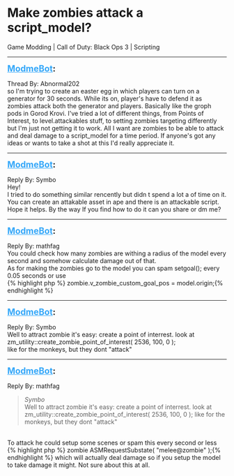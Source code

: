 # Make zombies attack a script_model?
Game Modding | Call of Duty: Black Ops 3 | Scripting

---
<strong style="font-size: 1.4em;"><span style="text-decoration: underline;text-decoration-color: #34a7f9;"><span style="color:#34a7f9;">ModmeBot</span></span>:</strong>

<p>Thread By: Abnormal202<br />so I&#39;m trying to create an easter egg in which players can turn on a generator for 30 seconds. While its on, player&#39;s have to defend it as zombies attack both the generator and players. Basically like the groph pods in Gorod Krovi. I&#39;ve tried a lot of different things, from Points of Interest, to level.attackables stuff, to setting zombies targeting differently but I&#39;m just not getting it to work. All I want are zombies to be able to attack and deal damage to a script_model for a time period. If anyone&#39;s got any ideas or wants to take a shot at this I&#39;d really appreciate it.</p>

---
<strong style="font-size: 1.4em;"><span style="text-decoration: underline;text-decoration-color: #34a7f9;"><span style="color:#34a7f9;">ModmeBot</span></span>:</strong>

<p>Reply By: Symbo<br />Hey! <br />I tried to do something similar rencently but didn t spend a lot a of time on it. You can create an attakable asset in ape and there is an attackable script.<br />Hope it helps. By the way If you find how to do it can you share or dm me?</p>

---
<strong style="font-size: 1.4em;"><span style="text-decoration: underline;text-decoration-color: #34a7f9;"><span style="color:#34a7f9;">ModmeBot</span></span>:</strong>

<p>Reply By: mathfag<br />You could check how many zombies are withing a radius of the model every second and somehow calculate damage out of that.<br />As for making the zombies go to the model you can spam setgoal(); every 0.05 seconds or use <br />{% highlight php %}
zombie.v_zombie_custom_goal_pos = model.origin;{% endhighlight %}
</p>

---
<strong style="font-size: 1.4em;"><span style="text-decoration: underline;text-decoration-color: #34a7f9;"><span style="color:#34a7f9;">ModmeBot</span></span>:</strong>

<p>Reply By: Symbo<br />Well to attract zombie it&#39;s easy: create a point of interrest. look at <br />zm_utility::create_zombie_point_of_interest( 2536, 100, 0 );<br />like for the monkeys, but they dont &quot;attack&quot;</p>

---
<strong style="font-size: 1.4em;"><span style="text-decoration: underline;text-decoration-color: #34a7f9;"><span style="color:#34a7f9;">ModmeBot</span></span>:</strong>

<p>Reply By: mathfag<br /><blockquote><em>Symbo</em><br />Well to attract zombie it&#39;s easy: create a point of interrest. look at  zm_utility::create_zombie_point_of_interest( 2536, 100, 0 ); like for the monkeys, but they dont &quot;attack&quot; </blockquote><br /> To attack he could setup some scenes or spam this every second or less<br />{% highlight php %}
zombie ASMRequestSubstate( "melee@zombie" );{% endhighlight %}
 which will actually deal damage so if you setup the model to take damage it might. Not sure about this at all.</p>
